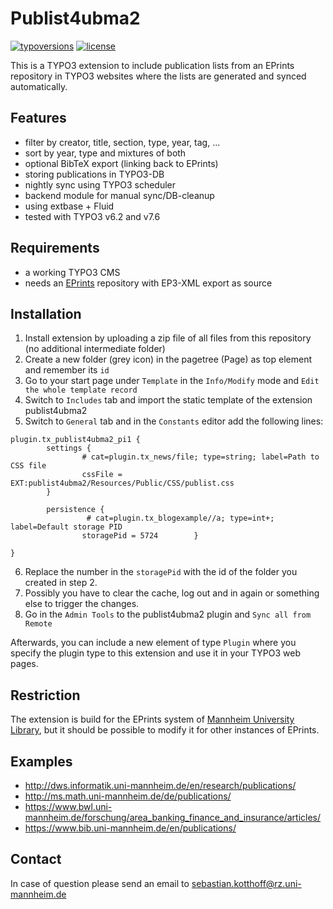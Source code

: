# Publist4ubma2

[![typoversions](https://img.shields.io/badge/TYPO3-6.2,%207.6-blue.svg?style=flat.svg)](https://github.com/UB-Mannheim/publist4ubma2#requirements)
[![license](https://img.shields.io/badge/license-GPL%202.0-yellow.svg?style=flat)](https://github.com/UB-Mannheim/publist4ubma2/blob/master/LICENSE)

This is a TYPO3 extension to include publication lists from an EPrints repository
in TYPO3 websites where the lists are generated and synced automatically.

## Features
- filter by creator, title, section, type, year, tag, ...
- sort by year, type and mixtures of both
- optional BibTeX export (linking back to EPrints)
- storing publications in TYPO3-DB
- nightly sync using TYPO3 scheduler
- backend module for manual sync/DB-cleanup
- using extbase + Fluid
- tested with TYPO3 v6.2 and v7.6

## Requirements
- a working TYPO3 CMS
- needs an [EPrints](http://www.eprints.org) repository with EP3-XML export as source

## Installation

1. Install extension by uploading a zip file of all files from this repository (no additional intermediate folder)
2. Create a new folder (grey icon) in the pagetree (Page) as top element and remember its `id`
3. Go to your start page under `Template` in the `Info/Modify` mode and `Edit the whole template record`
4. Switch to `Includes` tab and import the static template of the extension publist4ubma2
5. Switch to `General` tab and in the `Constants` editor add the following lines:
```typoscript
plugin.tx_publist4ubma2_pi1 {
        settings {
                # cat=plugin.tx_news/file; type=string; label=Path to CSS file
                cssFile = EXT:publist4ubma2/Resources/Public/CSS/publist.css
        }

        persistence {
                 # cat=plugin.tx_blogexample//a; type=int+; label=Default storage PID
                storagePid = 5724        }

}
```
6. Replace the number in the `storagePid` with the id of the folder you created in step 2.
7. Possibly you have to clear the cache, log out and in again or something else to trigger the changes.
8. Go in the `Admin Tools` to the publist4ubma2 plugin and `Sync all from Remote`

Afterwards, you can include a new element of type `Plugin` where you specify the plugin type to this extension and use it in your TYPO3 web pages.

## Restriction
The extension is build for the EPrints system of [Mannheim University Library](https://www.bib.uni-mannheim.de/en/),
but it should be possible to modify it for other instances of EPrints.

## Examples
- http://dws.informatik.uni-mannheim.de/en/research/publications/
- http://ms.math.uni-mannheim.de/de/publications/
- https://www.bwl.uni-mannheim.de/forschung/area_banking_finance_and_insurance/articles/
- https://www.bib.uni-mannheim.de/en/publications/

## Contact
In case of question please send an email to sebastian.kotthoff@rz.uni-mannheim.de
